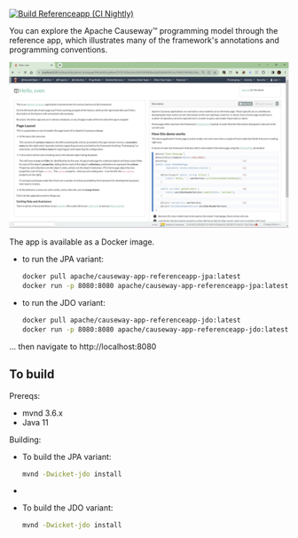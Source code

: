 

[![Build Referenceapp (CI Nightly)](https://github.com/apache-causeway-committers/causeway-nightly-deploys/actions/workflows/build-referenceapp.yml/badge.svg)](https://github.com/apache-causeway-committers/causeway-nightly-deploys/actions/workflows/build-referenceapp.yml)

You can explore the Apache Causeway™ programming model through the reference app, which illustrates many of the framework's annotations and programming conventions.

<img src="_images/screenshot.png" width="800px"/>

The app is available as a Docker image.

* to run the JPA variant:

  ```bash
  docker pull apache/causeway-app-referenceapp-jpa:latest
  docker run -p 8080:8080 apache/causeway-app-referenceapp-jpa:latest
  ```


* to run the JDO variant:

  ```bash
  docker pull apache/causeway-app-referenceapp-jdo:latest
  docker run -p 8080:8080 apache/causeway-app-referenceapp-jdo:latest
  ```

... then navigate to http://localhost:8080


## To build

Prereqs:

* mvnd 3.6.x
* Java 11

Building:

* To build the JPA variant:

  ```bash
  mvnd -Dwicket-jdo install
  ```
* 
* To build the JDO variant:

  ```bash
  mvnd -Dwicket-jdo install
  ```
